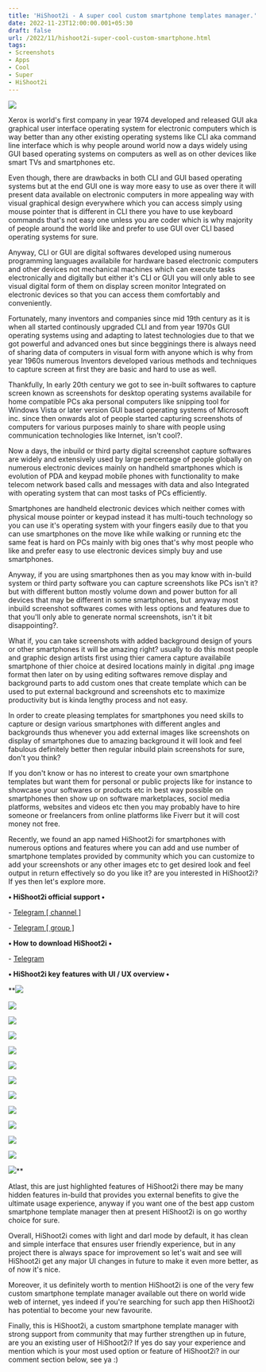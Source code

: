 ```yaml
---
title: 'HiShoot2i - A super cool custom smartphone templates manager.'
date: 2022-11-23T12:00:00.001+05:30
draft: false
url: /2022/11/hishoot2i-super-cool-custom-smartphone.html
tags: 
- Screenshots
- Apps
- Cool
- Super
- HiShoot2i
---
```


 [![](https://lh3.googleusercontent.com/-yrqKVNriMNE/Y35slYjvYsI/AAAAAAAAPJ0/IzAMF0u21qwj_FvYjUBL-15zhGHEVIkbgCNcBGAsYHQ/s1600/1669229714627217-0.png)](https://lh3.googleusercontent.com/-yrqKVNriMNE/Y35slYjvYsI/AAAAAAAAPJ0/IzAMF0u21qwj_FvYjUBL-15zhGHEVIkbgCNcBGAsYHQ/s1600/1669229714627217-0.png) 

  

Xerox is world's first company in year 1974 developed and released GUI aka graphical user interface operating system for electronic computers which is way better than any other existing operating systems like CLI aka command line interface which is why people around world now a days widely using GUI based operating systems on computers as well as on other devices like smart TVs and smartphones etc.

  

Even though, there are drawbacks in both CLI and GUI based operating systems but at the end GUI one is way more easy to use as over there it will present data available on electronic computers in more appealing way with visual graphical design everywhere which you can access simply using mouse pointer that is different in CLI there you have to use keyboard commands that's not easy one unless you are coder which is why majority of people around the world like and prefer to use GUI over CLI based operating systems for sure.

  

Anyway, CLI or GUI are digital softwares developed using numerous programming languages availabile for hardware based electronic computers and other devices not mechanical machines which can execute tasks electronically and digitally but either it's CLI or GUI you will only able to see visual digital form of them on display screen monitor Integrated on electronic devices so that you can access them comfortably and conveniently.

  

Fortunately, many inventors and companies since mid 19th century as it is when all started continously upgraded CLI and from year 1970s GUI operating systems using and adapting to latest technologies due to that we got powerful and advanced ones but since begginings there is always need of sharing data of computers in visual form with anyone which is why from year 1960s numerous Inventors developed various methods and techniques to capture screen at first they are basic and hard to use as well.

  

Thankfully, In early 20th century we got to see in-built softwares to capture screen known as screenshots for desktop operating systems availabile for home compatible PCs aka personal computers like snipping tool for Windows Vista or later version GUI based operating systems of Microsoft inc. since then onwards alot of people started capturing screenshots of computers for various purposes mainly to share with people using communication technologies like Internet, isn't cool?.

  

Now a days, the inbuild or third party digital screenshot capture softwares are widely and extensively used by large percentage of people globally on numerous electronic devices mainly on handheld smartphones which is evolution of PDA and keypad mobile phones with functionality to make telecom network based calls and messages with data and also Integrated with operating system that can most tasks of PCs efficiently.

  

Smartphones are handheld electronic devices which neither comes with physical mouse pointer or keypad instead it has multi-touch technology so you can use it's operating system with your fingers easily due to that you can use smartphones on the move like while walking or running etc the same feat is hard on PCs mainly with big ones that's why most people who like and prefer easy to use electronic devices simply buy and use smartphones.

  

Anyway, if you are using smartphones then as you may know with in-build system or third party software you can capture screenshots like PCs isn't it? but with different button mostly volume down and power button for all devices that may be different in some smartphones, but  anyway most inbuild screenshot softwares comes with less options and features due to that you'll only able to generate normal screenshots, isn't it bit disappointing?.

  

What if, you can take screenshots with added background design of yours or other smartphones it will be amazing right? usually to do this most people and graphic design artists first using thier camera capture availabile smartphone of thier choice at desired locations mainly in digital .png image format then later on by using editing softwares remove display and background parts to add custom ones that create template which can be used to put external background and screenshots etc to maximize productivity but is kinda lengthy process and not easy.

  

In order to create pleasing templates for smartphones you need skills to capture or design various smartphones with different angles and backgrounds thus whenever you add external images like screenshots on display of smartphones due to amazing background it will look and feel fabulous definitely better then regular inbuild plain screenshots for sure, don't you think?

  

If you don't know or has no interest to create your own smartphone templates but want them for personal or public projects like for instance to showcase your softwares or products etc in best way possible on smartphones then show up on software marketplaces, sociol media platforms, websites and videos etc then you may probably have to hire someone or freelancers from online platforms like Fiverr but it will cost money not free.

  

Recently, we found an app named HiShoot2i for smartphones with numerous options and features where you can add and use number of smartphone templates provided by community which you can customize to add your screenshots or any other images etc to get desired look and feel output in return effectively so do you like it? are you interested in HiShoot2i? If yes then let's explore more.

  

**• HiShoot2i official support •**

\- [Telegram \[ channel \]](https://t.me/hishoot2imaterial)

\- [Telegram \[ group \]](https://t.me/hishoot2i_material)

**• How to download HiShoot2i •**

\- [Telegram](https://t.me/hishoot2imaterial)

  

**• HiShoot2i key features with UI / UX overview •**

 **[![](https://lh3.googleusercontent.com/-2bJgPH7NNa8/Y35skmcANeI/AAAAAAAAPJw/QvN6I_Vz618LSil5eTozQKNgPZBfY-USACNcBGAsYHQ/s1600/1669229711092578-1.png)](https://lh3.googleusercontent.com/-2bJgPH7NNa8/Y35skmcANeI/AAAAAAAAPJw/QvN6I_Vz618LSil5eTozQKNgPZBfY-USACNcBGAsYHQ/s1600/1669229711092578-1.png) 

 [![](https://lh3.googleusercontent.com/-ENh4tsF05sM/Y35sj7_v95I/AAAAAAAAPJs/LntnDmCMtLoNAaK5xLdX0ZtWK9B4ntMFQCNcBGAsYHQ/s1600/1669229707500315-2.png)](https://lh3.googleusercontent.com/-ENh4tsF05sM/Y35sj7_v95I/AAAAAAAAPJs/LntnDmCMtLoNAaK5xLdX0ZtWK9B4ntMFQCNcBGAsYHQ/s1600/1669229707500315-2.png) 

 [![](https://lh3.googleusercontent.com/-2iXiaTFa25M/Y35si4vFFgI/AAAAAAAAPJo/FAEwG4s3D8AQggSYZSoS2DmnzEzqohxfQCNcBGAsYHQ/s1600/1669229704004691-3.png)](https://lh3.googleusercontent.com/-2iXiaTFa25M/Y35si4vFFgI/AAAAAAAAPJo/FAEwG4s3D8AQggSYZSoS2DmnzEzqohxfQCNcBGAsYHQ/s1600/1669229704004691-3.png) 

 [![](https://lh3.googleusercontent.com/-3dw1YpXuOD8/Y35siP8MWBI/AAAAAAAAPJk/L1rpDM_ze7kdBYMTVqrNaZ5k0NHo5QnYgCNcBGAsYHQ/s1600/1669229700732493-4.png)](https://lh3.googleusercontent.com/-3dw1YpXuOD8/Y35siP8MWBI/AAAAAAAAPJk/L1rpDM_ze7kdBYMTVqrNaZ5k0NHo5QnYgCNcBGAsYHQ/s1600/1669229700732493-4.png) 

 [![](https://lh3.googleusercontent.com/-U476ArZh3i0/Y35shEtBMpI/AAAAAAAAPJg/31FJU_xjeB02VbrwLl2LpSlFxgE065aQACNcBGAsYHQ/s1600/1669229697407952-5.png)](https://lh3.googleusercontent.com/-U476ArZh3i0/Y35shEtBMpI/AAAAAAAAPJg/31FJU_xjeB02VbrwLl2LpSlFxgE065aQACNcBGAsYHQ/s1600/1669229697407952-5.png) 

 [![](https://lh3.googleusercontent.com/-v3gK0XUB6ww/Y35sgZVbkNI/AAAAAAAAPJc/8vJ0ztqqaQkkNMpnhXwHtwxb4ziEGmAVwCNcBGAsYHQ/s1600/1669229693805688-6.png)](https://lh3.googleusercontent.com/-v3gK0XUB6ww/Y35sgZVbkNI/AAAAAAAAPJc/8vJ0ztqqaQkkNMpnhXwHtwxb4ziEGmAVwCNcBGAsYHQ/s1600/1669229693805688-6.png) 

 [![](https://lh3.googleusercontent.com/-B8McCI5LBok/Y35sfS5XDoI/AAAAAAAAPJY/HOb6vOM0OhshmHpjawVbuPAv9cwzTKBywCNcBGAsYHQ/s1600/1669229690461323-7.png)](https://lh3.googleusercontent.com/-B8McCI5LBok/Y35sfS5XDoI/AAAAAAAAPJY/HOb6vOM0OhshmHpjawVbuPAv9cwzTKBywCNcBGAsYHQ/s1600/1669229690461323-7.png) 

 [![](https://lh3.googleusercontent.com/-A6mJp6Bg8uA/Y35sesegz4I/AAAAAAAAPJU/kbIq4C7MFHQ0pyHe273MQXhzQsOBt8tZgCNcBGAsYHQ/s1600/1669229687534057-8.png)](https://lh3.googleusercontent.com/-A6mJp6Bg8uA/Y35sesegz4I/AAAAAAAAPJU/kbIq4C7MFHQ0pyHe273MQXhzQsOBt8tZgCNcBGAsYHQ/s1600/1669229687534057-8.png) 

 [![](https://lh3.googleusercontent.com/-vlv7uoHQ4yg/Y35sdzRJcoI/AAAAAAAAPJQ/A41RCNklvgI_W0rNf5vM9Ff1ZhooW0xrQCNcBGAsYHQ/s1600/1669229684744655-9.png)](https://lh3.googleusercontent.com/-vlv7uoHQ4yg/Y35sdzRJcoI/AAAAAAAAPJQ/A41RCNklvgI_W0rNf5vM9Ff1ZhooW0xrQCNcBGAsYHQ/s1600/1669229684744655-9.png) 

 [![](https://lh3.googleusercontent.com/-wQN5sxXMOMc/Y35sdPTZRQI/AAAAAAAAPJM/fFMumzo81mMG-01tZxUOSbfQRzVD8mVEACNcBGAsYHQ/s1600/1669229681622954-10.png)](https://lh3.googleusercontent.com/-wQN5sxXMOMc/Y35sdPTZRQI/AAAAAAAAPJM/fFMumzo81mMG-01tZxUOSbfQRzVD8mVEACNcBGAsYHQ/s1600/1669229681622954-10.png) 

 [![](https://lh3.googleusercontent.com/--WgZtEyIQDg/Y35scatkCtI/AAAAAAAAPJI/nBSInOztqEIz_9uB5p1Qu1oooVInx-nuQCNcBGAsYHQ/s1600/1669229678540350-11.png)](https://lh3.googleusercontent.com/--WgZtEyIQDg/Y35scatkCtI/AAAAAAAAPJI/nBSInOztqEIz_9uB5p1Qu1oooVInx-nuQCNcBGAsYHQ/s1600/1669229678540350-11.png) 

 [![](https://lh3.googleusercontent.com/-T5hU_qI1xUo/Y35sbp02E3I/AAAAAAAAPJE/pUNrqu3sdX8KB_4MDRvE9FRLdz7mqMYcQCNcBGAsYHQ/s1600/1669229675399726-12.png)](https://lh3.googleusercontent.com/-T5hU_qI1xUo/Y35sbp02E3I/AAAAAAAAPJE/pUNrqu3sdX8KB_4MDRvE9FRLdz7mqMYcQCNcBGAsYHQ/s1600/1669229675399726-12.png) 

 [![](https://lh3.googleusercontent.com/-P20hj_yiDsc/Y35sa4itH0I/AAAAAAAAPJA/Thw2ilShhHQfPApCoNIVLT51n-1QnnMsQCNcBGAsYHQ/s1600/1669229671693683-13.png)](https://lh3.googleusercontent.com/-P20hj_yiDsc/Y35sa4itH0I/AAAAAAAAPJA/Thw2ilShhHQfPApCoNIVLT51n-1QnnMsQCNcBGAsYHQ/s1600/1669229671693683-13.png)** 

Atlast, this are just highlighted features of HiShoot2i there may be many hidden features in-build that provides you external benefits to give the ultimate usage experience, anyway if you want one of the best app custom smartphone template manager then at present HiShoot2i is on go worthy choice for sure.

  

Overall, HiShoot2i comes with light and darl mode by default, it has clean and simple interface that ensures user friendly experience, but in any project there is always space for improvement so let's wait and see will HiShoot2i get any major UI changes in future to make it even more better, as of now it's nice.

  

Moreover, it us definitely worth to mention HiShoot2i is one of the very few custom smartphone template manager available out there on world wide web of internet, yes indeed if you're searching for such app then HiShoot2i has potential to become your new favourite.

  

Finally, this is HiShoot2i, a custom smartphone template manager with strong support from community that may further strengthen up in future, are you an existing user of HiShoot2i? If yes do say your experience and mention which is your most used option or feature of HiShoot2i? in our comment section below, see ya :)